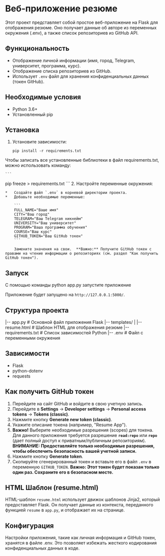 # Веб-приложение резюме

Этот проект представляет собой простое веб-приложение на Flask для отображения резюме. Оно получает данные об авторе из переменных окружения (.env), а также список репозиториев из GitHub API.

## Функциональность

*   Отображение личной информации (имя, город, Telegram, университет, программа, курс).
*   Отображение списка репозиториев из GitHub.
*   Использует `.env` файл для хранения конфиденциальных данных (токен GitHub).

## Необходимые условия

*   Python 3.6+
*   Установленный pip

## Установка

1.  Установите зависимости:

    ```
    pip install -r requirements.txt
    ```
Чтобы записать все установленные библиотеки в файл requirements.txt, можно использовать команду:

    ```
pip freeze > requirements.txt
    ```
2.  Настройте переменные окружения:

    *   Создайте файл `.env` в корневой директории проекта.
    *   Добавьте необходимые переменные:

        ```
        FULL_NAME="Ваше имя"
        CITY="Ваш город"
        TELEGRAM="Ваш Telegram никнейм"
        UNIVERSITY="Ваш университет"
        PROGRAM="Ваша программа обучения"
        COURSE="Ваш курс"
        GITHUB_TOKEN="Ваш GitHub токен"
        ```

        Замените значения на свои.  **Важно:** Получите GitHub токен с правами на чтение информации о репозиториях (см. раздел "Как получить GitHub токен").

## Запуск
С помощью команды python app.py запустите приложение

Приложение будет запущено на `http://127.0.0.1:5000/`.

## Структура проекта
|-- app.py # Основной файл приложения Flask
|-- templates/
|  |-- resume.html # Шаблон HTML для отображения резюме
|-- requirements.txt # Список зависимостей Python
|-- .env # Файл с переменными окружения


## Зависимости

*   Flask
*   python-dotenv
*   requests

## Как получить GitHub токен

1.  Перейдите на сайт GitHub и войдите в свою учетную запись.
2.  Перейдите в **Settings** -> **Developer settings** -> **Personal access tokens** -> **Tokens (classic)**.
3.  Нажмите кнопку **Generate new token (classic)**.
4.  Укажите описание токена (например, "Resume App").
5.  **Важно!** Выберите необходимые разрешения (scopes) для токена.  Для данного приложения требуется разрешение **`read:repo`** или **`repo`** (дает полный доступ к приватным/публичным репозиториям).  **ВНИМАНИЕ: Предоставляйте только необходимые разрешения, чтобы обеспечить безопасность вашей учетной записи.**
6.  Нажмите кнопку **Generate token**.
7.  Скопируйте сгенерированный токен и вставьте его в файл `.env` в переменную `GITHUB_TOKEN`.  **Важно: Этот токен будет показан только один раз.  Сохраните его в безопасном месте.**

## HTML Шаблон (resume.html)

HTML-шаблон `resume.html` использует движок шаблонов Jinja2, который предоставляет Flask.  Он получает данные из контекста, переданного функцией `resume` в `app.py`, и отображает их на странице.

## Конфигурация

Настройки приложения, такие как личная информация и GitHub токен, хранятся в файле .env. Это позволяет избежать жесткого кодирования конфиденциальных данных в коде.
